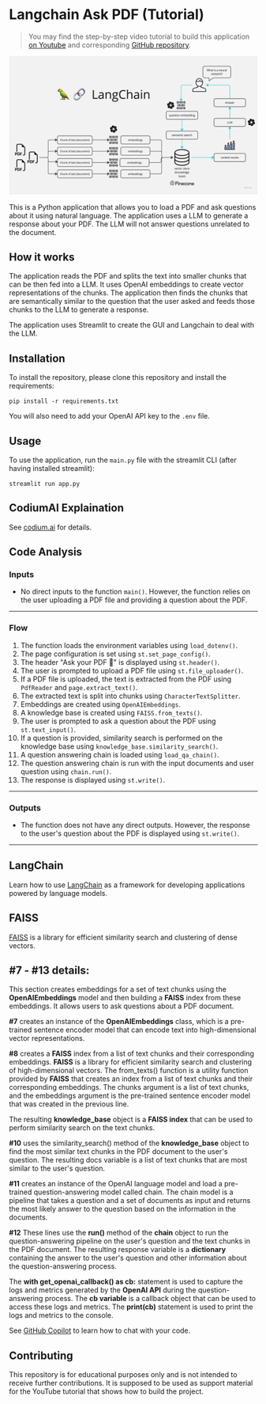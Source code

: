 # Langchain Ask PDF (Tutorial)

>You may find the step-by-step video tutorial to build this application [on Youtube](https://youtu.be/wUAUdEw5oxM) and corresponding [GitHub repository](https://github.com/alejandro-ao/langchain-ask-pdf).

![See example](docs/PDF-LangChain.jpg?raw=true "Title")

This is a Python application that allows you to load a PDF and ask questions about it using natural language. The application uses a LLM to generate a response about your PDF. The LLM will not answer questions unrelated to the document.

## How it works

The application reads the PDF and splits the text into smaller chunks that can be then fed into a LLM. It uses OpenAI embeddings to create vector representations of the chunks. The application then finds the chunks that are semantically similar to the question that the user asked and feeds those chunks to the LLM to generate a response.

The application uses Streamlit to create the GUI and Langchain to deal with the LLM.


## Installation

To install the repository, please clone this repository and install the requirements:

```
pip install -r requirements.txt
```

You will also need to add your OpenAI API key to the `.env` file.

## Usage

To use the application, run the `main.py` file with the streamlit CLI (after having installed streamlit): 

```
streamlit run app.py
```

## CodiumAI Explaination

See [codium.ai](https://codium.ai/) for details.

## Code Analysis

### Inputs
- No direct inputs to the function `main()`. However, the function relies on the user uploading a PDF file and providing a question about the PDF.
___

### Flow
1. The function loads the environment variables using `load_dotenv()`.
2. The page configuration is set using `st.set_page_config()`.
3. The header "Ask your PDF 💬" is displayed using `st.header()`.
4. The user is prompted to upload a PDF file using `st.file_uploader()`.
5. If a PDF file is uploaded, the text is extracted from the PDF using `PdfReader` and `page.extract_text()`.
6. The extracted text is split into chunks using `CharacterTextSplitter`.
7. Embeddings are created using `OpenAIEmbeddings`.
8. A knowledge base is created using `FAISS.from_texts()`.
9. The user is prompted to ask a question about the PDF using `st.text_input()`.
10. If a question is provided, similarity search is performed on the knowledge base using `knowledge_base.similarity_search()`.
11. A question answering chain is loaded using `load_qa_chain()`.
12. The question answering chain is run with the input documents and user question using `chain.run()`.
13. The response is displayed using `st.write()`.
___

### Outputs
- The function does not have any direct outputs. However, the response to the user's question about the PDF is displayed using `st.write()`.
___

## LangChain
Learn how to use [LangChain](https://python.langchain.com/docs/get_started/introduction)  as a framework for developing applications powered by language models.

## FAISS
[FAISS](https://faiss.ai/index.html) is a library for efficient similarity search and clustering of dense vectors.

## #7 - #13 details:
This section creates embeddings for a set of text chunks using the **OpenAIEmbeddings** model and then building a **FAISS** index from these embeddings. It allows users to ask questions about a PDF document.

**#7** creates an instance of the **OpenAIEmbeddings** class, which is a pre-trained sentence encoder model that can encode text into high-dimensional vector representations.

**#8** creates a **FAISS** index from a list of text chunks and their corresponding embeddings. **FAISS** is a library for efficient similarity search and clustering of high-dimensional vectors. The from_texts() function is a utility function provided by **FAISS** that creates an index from a list of text chunks and their corresponding embeddings. The chunks argument is a list of text chunks, and the embeddings argument is the pre-trained sentence encoder model that was created in the previous line.

The resulting **knowledge_base** object is a **FAISS index** that can be used to perform similarity search on the text chunks.

**#10** uses the similarity_search() method of the **knowledge_base** object to find the most similar text chunks in the PDF document to the user's question. The resulting docs variable is a list of text chunks that are most similar to the user's question.

**#11** creates an instance of the OpenAI language model and load a pre-trained question-answering model called chain. The chain model is a pipeline that takes a question and a set of documents as input and returns the most likely answer to the question based on the information in the documents.

**#12** These lines use the **run()** method of the **chain** object to run the question-answering pipeline on the user's question and the text chunks in the PDF document. The resulting response variable is a **dictionary** containing the answer to the user's question and other information about the question-answering process.

The **with get_openai_callback() as cb:** statement is used to capture the logs and metrics generated by the **OpenAI API** during the question-answering process. The **cb variable** is a callback object that can be used to access these logs and metrics. The **print(cb)** statement is used to print the logs and metrics to the console.

See [GitHub Copilot](https://github.com/features/copilot) to learn how to chat with your code.

## Contributing

This repository is for educational purposes only and is not intended to receive further contributions. It is supposed to be used as support material for the YouTube tutorial that shows how to build the project.


